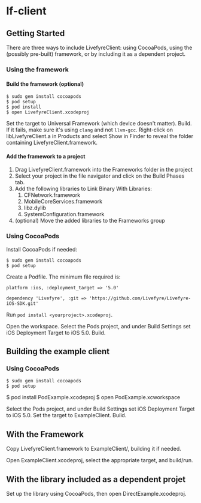 # lf-client

## Getting Started

There are three ways to include LivefyreClient: using CocoaPods, using the
(possibly pre-built) framework, or by including it as a dependent project.

### Using the framework

#### Build the framework (optional)

	$ sudo gem install cocoapods
	$ pod setup
	$ pod install
	$ open LivefyreClient.xcodeproj

Set the target to Universal Framework (which device doesn't matter). Build. If
it fails, make sure it's using `clang` and not `llvm-gcc`. Right-click on
libLivefyreClient.a in Products and select Show in Finder to reveal the folder
containing LivefyreClient.framework.

#### Add the framework to a project

1. Drag LivefyreClient.framework into the Frameworks folder in the project
2. Select your project in the file navigator and click on the Build Phases
   tab.
3. Add the following libraries to Link Binary With Libraries:
    1. CFNetwork.framework
    2. MobileCoreServices.framework
    3. libz.dylib
    4. SystemConfiguration.framework
4. (optional) Move the added libraries to the Frameworks group

### Using CocoaPods

Install CocoaPods if needed:

	$ sudo gem install cocoapods
	$ pod setup

Create a Podfile. The minimum file required is:

    platform :ios, :deployment_target => '5.0'

    dependency 'Livefyre', :git => 'https://github.com/Livefyre/Livefyre-iOS-SDK.git'

Run `pod install <yourproject>.xcodeproj`.

Open the workspace. Select the Pods project, and under Build Settings set iOS
Deployment Target to iOS 5.0. Build.

## Building the example client

### Using CocoaPods

	$ sudo gem install cocoapods
	$ pod setup
  $ pod install PodExample.xcodeproj
  $ open PodExample.xcworkspace

Select the Pods project, and under Build Settings set iOS Deployment Target to
iOS 5.0. Set the target to ExampleClient. Build.

## With the Framework

Copy LivefyreClient.framework to ExampleClient/, building it if needed.

Open ExampleClient.xcodeproj, select the appropriate target, and build/run.

## With the library included as a dependent projet

Set up the library using CocoaPods, then open DirectExample.xcodeproj.
